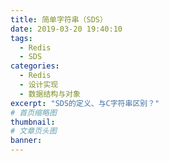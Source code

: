 ```yaml
---
title: 简单字符串（SDS）
date: 2019-03-20 19:40:10
tags:
  - Redis
  - SDS
categories:
  - Redis
  - 设计实现
  - 数据结构与对象
excerpt: "SDS的定义、与C字符串区别？"
# 首页缩略图
thumbnail:
# 文章页头图
banner:
---
```

